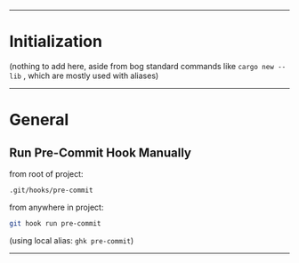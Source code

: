 ----------------------------------------------

# Initialization
(nothing to add here, aside from bog standard commands like `cargo new --lib`
, which are mostly used with aliases)


---------------------------------------------

# General

## Run Pre-Commit Hook Manually
from root of project:  
```zsh
.git/hooks/pre-commit
```
from anywhere in project:
```zsh
git hook run pre-commit
```
(using local alias: `ghk pre-commit`)

____________________________________________
